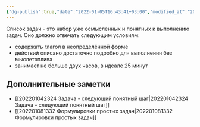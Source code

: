 ```yaml
---
{"dg-publish":true,"date":"2022-01-05T16:43:41+03:00","modified_at":"2022-07-31T15:56:50+03:00","permalink":"/opredelenie-zadachi-v-spiske-del/","dgHomeLink":false,"dgPassFrontmatter":true}
---
```




Список задач - это набор уже осмысленных и понятных к выполнению задач. Оно должно отвечать следующим условиям:
- содержать глагол в неопределённой форме
- действий описано достаточно подробно для выполнения без мыслетоплива
- занимает не больше двух часов, в идеале 25 минут

## Дополнительные заметки

- [[202201042324 Задача - следующий понятный шаг|202201042324 Задача - следующий понятный шаг]]
- [[202201081332 Формулировки простых задач|202201081332 Формулировки простых задач]]

